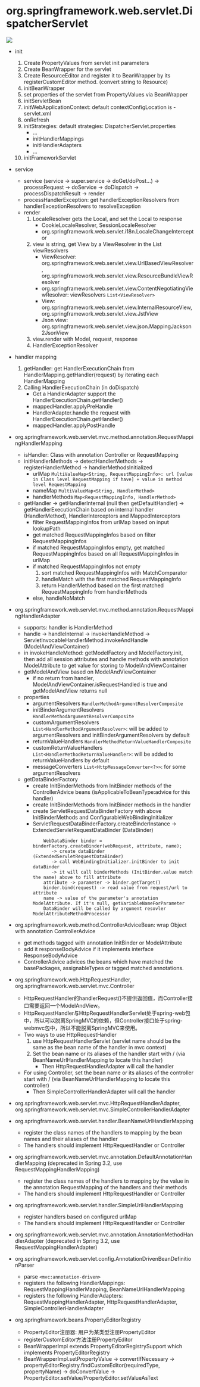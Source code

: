 # org.springframework.web.servlet.DispatcherServlet

![](./img/dispatcher.png)

* init
  1. Create PropertyValues from servlet init parameters
  2. Create BeanWrapper for the servlet
  3. Create ResourceEditor and register it to BeanWrapper by its registerCustomEditor method. (convert string to Resource)
  4. initBeanWrapper
  5. set properties of the servlet from PropertyValues via BeanWrapper
  6. initServletBean
  7. initWebApplicationContext: default contextConfigLocation is <servlet-name>-servlet.xml
  8. onRefresh
  9. initStrategies: default strategies: DispatcherServlet.properties
     * ...
     * initHandlerMappings
     * initHandlerAdapters
     * ...
  10. initFrameworkServlet

* service
  * service (service -> super.service -> doGet/doPost...) -> processRequest -> doService -> doDispatch -> processDispatchResult -> render
  * processHandlerException: get handlerExceptionResolvers from handlerExceptionResolvers to resolveException
  * render
    1. LocaleResolver gets the Local, and set the Local to response
       * CookieLocaleResolver, SessionLocaleResolver
       * org.springframework.web.servlet.i18n.LocaleChangeInterceptor
    2. view is string, get View by a ViewResolver in the List viewResolvers
       * ViewResolver: org.springframework.web.servlet.view.UrlBasedViewResolver, org.springframework.web.servlet.view.ResourceBundleViewResolver
       * org.springframework.web.servlet.view.ContentNegotiatingViewResolver: viewResolvers ```List<ViewResolver>```
       * View: org.springframework.web.servlet.view.InternalResourceView, org.springframework.web.servlet.view.JstlView
       * Json view: org.springframework.web.servlet.view.json.MappingJackson2JsonView
    3. view.render with Model, request, response
    4. HandlerExceptionResolver

* handler mapping
  1. getHandler: get HandlerExecutionChain from HandlerMapping.getHandler(request) by iterating each HandlerMapping
  2. Calling HandlerExecutionChain (in doDispatch)
     * Get a HandlerAdapter support the HandlerExecutionChain.getHandler()
     * mappedHandler.applyPreHandle
     * HandlerAdapter.handle the request with HandlerExecutionChain.getHandler()
     * mappedHandler.applyPostHandle

* org.springframework.web.servlet.mvc.method.annotation.RequestMappingHandlerMapping
  * isHandler: Class with annotation Controller or RequestMapping
  * initHandlerMethods -> detectHandlerMethods -> registerHandlerMethod -> handlerMethodsInitialized
    * urlMap ```MultiValueMap<String, RequestMappingInfo>: url [value in Class level RequestMapping if have] + value in method level RequestMapping```
    * nameMap ```MultiValueMap<String, HandlerMethod>```
    * handlerMethods ```Map<RequestMappingInfo, HandlerMethod>```
  * getHandler -> getHandlerInternal (null then getDefaultHandler) -> getHandlerExecutionChain based on internal handler (HandlerMethod), HandlerInterceptors and MappedInterceptors
    * filter RequestMappingInfos from urlMap based on input lookupPath
    * get matched RequestMappingInfos based on filter RequestMappingInfos
    * if matched RequestMappingInfos empty, get matched RequestMappingInfos based on all RequestMappingInfos in urlMap
    * if matched RequestMappingInfos not empty
      1. sort matched RequestMappingInfos with MatchComparator
      2. handleMatch with the first matched RequestMappingInfo
      3. return HandlerMethod based on the first matched RequestMappingInfo from handlerMethods
    * else, handleNoMatch

* org.springframework.web.servlet.mvc.method.annotation.RequestMappingHandlerAdapter
  * supports: handler is HandlerMethod
  * handle -> handleInternal -> invokeHandleMethod -> ServletInvocableHandlerMethod.invokeAndHandle (ModelAndViewContainer)
  * in invokeHandleMethod: getModelFactory and ModelFactory.init, then add all session attributes and handle methods with annotation ModelAttribute to get value for storing to ModelAndViewContainer
  * getModelAndView based on ModelAndViewContainer
    * if no return from handler, ModelAndViewContainer.isRequestHandled is true and getModelAndView returns null
  * properties
    * argumentResolvers ```HandlerMethodArgumentResolverComposite```
    * initBinderArgumentResolvers ```HandlerMethodArgumentResolverComposite```
    * customArgumentResolvers ```List<HandlerMethodArgumentResolver>```: will be added to argumentResolvers and initBinderArgumentResolvers by default
    * returnValueHandlers ```HandlerMethodReturnValueHandlerComposite```
    * customReturnValueHandlers ```List<HandlerMethodReturnValueHandler>```: will be added to returnValueHandlers by default
    * messageConverters ```List<HttpMessageConverter<?>>```: for some argumentResolvers
  * getDataBinderFactory
    * create InitBinderMethods from InitBinder methods of the ControllerAdvice beans (isApplicableToBeanType:advice for this handler)
    * create InitBinderMethods from InitBinder methods in the handler
    * create ServletRequestDataBinderFactory with above InitBinderMethods and ConfigurableWebBindingInitializer
    * ServletRequestDataBinderFactory.createBinderInstance -> ExtendedServletRequestDataBinder (DataBinder)
      ```
          WebDataBinder binder = binderFactory.createBinder(webRequest, attribute, name); 
             -> create dataBinder (ExtendedServletRequestDataBinder)
             -> call WebBindingInitializer.initBinder to init dataBinder
             -> it will call binderMethods (InitBinder.value match the name) above to fill attribute
          attribute -> parameter -> binder.getTarget()
          binder.bind(request) -> read value from request/url to attribute
          name -> value of the parameter's annotation ModelAttribute. If it's null, getVariableNameForParameter
          DataBinder will be called by argument resovler ModelAttributeMethodProcessor
      ```
* org.springframework.web.method.ControllerAdviceBean: wrap Object with annotation ControllerAdvice
  * get methods tagged with annotation InitBinder or ModelAttribute
  * add it responseBodyAdvice if it implements interface ResponseBodyAdvice
  * ControllerAdvice advices the beans which have matched the basePackages, assignableTypes or tagged matched annotations.

* org.springframework.web.HttpRequestHandler, org.springframework.web.servlet.mvc.Controller
  * HttpRequestHandler的handlerRequest()不提供返回值，而Controller接口需要返回一个ModelAndView。
  * HttpRequestHandler与HttpRequestHandlerServlet处于spring-web包中，所以可以脱离SpringMVC的依赖，但Controller接口处于spring-webmvc包中，所以不能脱离SpringMVC来使用。
  * Two ways to use HttpRequestHandler
    1. use HttpRequestHandlerServlet (servlet name should be the same as the bean name of the handler in mvc context)
    2. Set the bean name or its aliases of the handler start with / (via BeanNameUrlHandlerMapping to locate this handler)
       * Then HttpRequestHandlerAdapter will call the handler
  * For using Controller, set the bean name or its aliases of the controller start with / (via BeanNameUrlHandlerMapping to locate this controller)
    * Then SimpleControllerHandlerAdapter will call the handler
* org.springframework.web.servlet.mvc.HttpRequestHandlerAdapter, org.springframework.web.servlet.mvc.SimpleControllerHandlerAdapter

* org.springframework.web.servlet.handler.BeanNameUrlHandlerMapping
  * register the class names of the handlers to mapping by the bean names and their aliases of the handler
  * The handlers should implement HttpRequestHandler or Controller

* org.springframework.web.servlet.mvc.annotation.DefaultAnnotationHandlerMapping (deprecated in Spring 3.2, use RequestMappingHandlerMapping)
  * register the class names of the handlers to mapping by the value in the annotation RequestMapping of the handlers and their methods
  * The handlers should implement HttpRequestHandler or Controller

* org.springframework.web.servlet.handler.SimpleUrlHandlerMapping
  * register handlers based on configured urlMap
  * The handlers should implement HttpRequestHandler or Controller

* org.springframework.web.servlet.mvc.annotation.AnnotationMethodHandlerAdapter (deprecated in Spring 3.2, use RequestMappingHandlerAdapter)

* org.springframework.web.servlet.config.AnnotationDrivenBeanDefinitionParser
  * parse ```<mvc:annotation-driven>```
  * registers the following HandlerMappings: RequestMappingHandlerMapping, BeanNameUrlHandlerMapping
  * registers the following HandlerAdapters: RequestMappingHandlerAdapter, HttpRequestHandlerAdapter, SimpleControllerHandlerAdapter

* org.springframework.beans.PropertyEditorRegistry
  * PropertyEditor注册器: 用户为某类型注册PropertyEditor
  * registerCustomEditor方法注册PropertyEditor
  * BeanWrapperImpl extends PropertyEditorRegistrySupport which implements PropertyEditorRegistry
  * BeanWrapperImpl.setPropertyValue -> convertIfNecessary -> propertyEditorRegistry.findCustomEditor(requiredType, propertyName) 
    -> doConvertValue -> PropertyEditor.setValue/PropertyEditor.setValueAsText